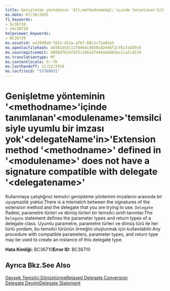 ```yaml
---
title: Genişletme yönteminin '&lt;methodname&gt;'içinde tanımlanan'&lt;modulename&gt;'temsilcisiyle uyumlu bir imzası yok'&lt;delegateName'in&gt;'
ms.date: 07/20/2015
f1_keywords:
- bc36710
- vbc36710
helpviewer_keywords:
- BC36710
ms.assetid: e439d9e0-7821-451a-a7b7-68c1cf1a85a3
ms.openlocfilehash: bd381653c11fd464cd550c82446f2cf61fad29c0
ms.sourcegitcommit: 0888d7b24f475c346a3f444de8d83ec1ca7cd234
ms.translationtype: MT
ms.contentlocale: tr-TR
ms.lasthandoff: 12/22/2018
ms.locfileid: "53769031"
---
```

# <a name="extension-method-ltmethodnamegt-defined-in-ltmodulenamegt-does-not-have-a-signature-compatible-with-delegate-ltdelegatenamegt"></a><span data-ttu-id="e8f6e-102">Genişletme yönteminin '&lt;methodname&gt;'içinde tanımlanan'&lt;modulename&gt;'temsilcisiyle uyumlu bir imzası yok'&lt;delegateName'in&gt;'</span><span class="sxs-lookup"><span data-stu-id="e8f6e-102">Extension method '&lt;methodname&gt;' defined in '&lt;modulename&gt;' does not have a signature compatible with delegate '&lt;delegatename&gt;'</span></span>
<span data-ttu-id="e8f6e-103">Kullanmaya çalıştığınız temsilci genişletme yöntemini imzalarını arasında bir uyuşmazlık yoktur.</span><span class="sxs-lookup"><span data-stu-id="e8f6e-103">There is a mismatch between the signatures of the extension method and the delegate that you are trying to use.</span></span> <span data-ttu-id="e8f6e-104">`Delegate` İfadesi, parametre türleri ve dönüş türleri bir temsilci sınıfı tanımlar.</span><span class="sxs-lookup"><span data-stu-id="e8f6e-104">The `Delegate` statement defines the parameter types and return types of a delegate class.</span></span> <span data-ttu-id="e8f6e-105">Uyumlu parametre, parametre türleri ve dönüş türü ile her türlü yordam, bu temsilci türünün örneğini oluşturmak için kullanılabilir.</span><span class="sxs-lookup"><span data-stu-id="e8f6e-105">Any procedure with compatible parameters, parameter types, and return type may be used to create an instance of this delegate type.</span></span>  
  
 <span data-ttu-id="e8f6e-106">**Hata Kimliği:** BC36710</span><span class="sxs-lookup"><span data-stu-id="e8f6e-106">**Error ID:** BC36710</span></span>  
  
## <a name="see-also"></a><span data-ttu-id="e8f6e-107">Ayrıca Bkz.</span><span class="sxs-lookup"><span data-stu-id="e8f6e-107">See Also</span></span>  
 [<span data-ttu-id="e8f6e-108">Gevşek Temsilci Dönüştürme</span><span class="sxs-lookup"><span data-stu-id="e8f6e-108">Relaxed Delegate Conversion</span></span>](../../visual-basic/programming-guide/language-features/delegates/relaxed-delegate-conversion.md)  
 [<span data-ttu-id="e8f6e-109">Delegate Deyimi</span><span class="sxs-lookup"><span data-stu-id="e8f6e-109">Delegate Statement</span></span>](../../visual-basic/language-reference/statements/delegate-statement.md)  
 
